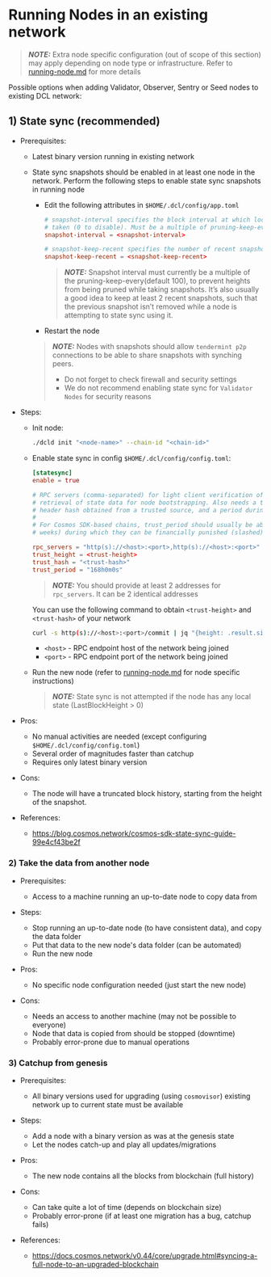 # Running Nodes in an existing network

> **_NOTE:_** Extra node specific configuration (out of scope of this section) may apply depending on node type or infrastructure.
> Refer to [running-node.md](../running-node.md) for more details

Possible options when adding Validator, Observer, Sentry or Seed nodes to existing DCL network:

## 1) State sync (recommended)

- Prerequisites:
  - Latest binary version running in existing network
  - State sync snapshots should be enabled in at least one node in the network.
  Perform the following steps to enable state sync snapshots in running node

    - Edit the following attributes in `$HOME/.dcl/config/app.toml`

      ```toml
      # snapshot-interval specifies the block interval at which local state sync snapshots are
      # taken (0 to disable). Must be a multiple of pruning-keep-every.
      snapshot-interval = <snapshot-interval>

      # snapshot-keep-recent specifies the number of recent snapshots to keep and serve (0 to keep all).
      snapshot-keep-recent = <snapshot-keep-recent>
      ```

      > **_NOTE:_** Snapshot interval must currently be a multiple of the pruning-keep-every(default 100), to prevent heights from being pruned while taking snapshots.
      > It’s also usually a good idea to keep at least 2 recent snapshots, such that the previous snapshot isn’t removed while a node is attempting to state sync using it.

    - Restart the node

    > **_NOTE:_** Nodes with snapshots should allow `tendermint p2p` connections to be able to share snapshots with synching peers.
    >
    > - Do not forget to check firewall and security settings
    > - We do not recommend enabling state sync for `Validator Nodes` for security reasons

- Steps:
  - Init node:

    ```bash
    ./dcld init "<node-name>" --chain-id "<chain-id>"
    ```

  - Enable state sync in config `$HOME/.dcl/config/config.toml`:

    ```toml
    [statesync]
    enable = true

    # RPC servers (comma-separated) for light client verification of the synced state machine and
    # retrieval of state data for node bootstrapping. Also needs a trusted height and corresponding
    # header hash obtained from a trusted source, and a period during which validators can be trusted.
    #
    # For Cosmos SDK-based chains, trust_period should usually be about 2/3 of the unbonding time (~2
    # weeks) during which they can be financially punished (slashed) for misbehavior.

    rpc_servers = "http(s)://<host>:<port>,http(s)://<host>:<port>"
    trust_height = <trust-height>
    trust_hash = "<trust-hash>"
    trust_period = "168h0m0s"
    ```

    > **_NOTE:_**  You should provide at least 2 addresses for `rpc_servers`. It can be 2 identical addresses

    You can use the following command to obtain `<trust-height>` and `<trust-hash>` of your network

    ```bash
    curl -s http(s)://<host>:<port>/commit | jq "{height: .result.signed_header.header.height, hash: .result.signed_header.commit.block_id.hash}"
    ```

    - `<host>` - RPC endpoint host of the network being joined
    - `<port>` - RPC endpoint port of the network being joined

  - Run the new node (refer to [running-node.md](../running-node.md) for node specific instructions)

    > **_NOTE:_** State sync is not attempted if the node has any local state (LastBlockHeight > 0)

- Pros:
  - No manual activities are needed (except configuring `$HOME/.dcl/config/config.toml`)
  - Several order of magnitudes faster than catchup
  - Requires only latest binary version

- Cons:
  - The node will have a truncated block history, starting from the height of the snapshot.

- References:
  - <https://blog.cosmos.network/cosmos-sdk-state-sync-guide-99e4cf43be2f>

### 2) Take the data from another node

- Prerequisites:
  - Access to a machine running an up-to-date node to copy data from

- Steps:
  - Stop running an up-to-date node (to have consistent data), and copy the data folder
  - Put that data to the new node's data folder (can be automated)
  - Run the new node

- Pros:
  - No specific node configuration needed (just start the new node)

- Cons:
  - Needs an access to another machine (may not be possible to everyone)
  - Node that data is copied from should be stopped (downtime)
  - Probably error-prone due to manual operations

### 3) Catchup from genesis

- Prerequisites:
  - All binary versions used for upgrading (using `cosmovisor`) existing network up to current state must be available
- Steps:
  - Add a node with a binary version as was at the genesis state
  - Let the nodes catch-up and play all updates/migrations

- Pros:
  - The new node contains all the blocks from blockchain (full history)

- Cons:
  - Can take quite a lot of time (depends on blockchain size)
  - Probably error-prone (if at least one migration has a bug, catchup fails)

- References:
  - <https://docs.cosmos.network/v0.44/core/upgrade.html#syncing-a-full-node-to-an-upgraded-blockchain>
